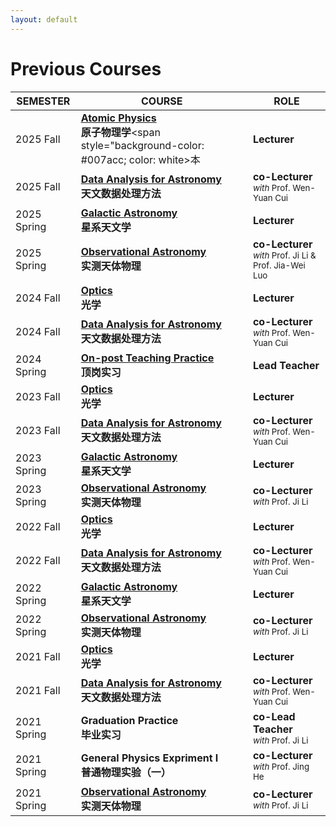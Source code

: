 ```yaml
---
layout: default
---
```


# Previous Courses

SEMESTER | COURSE | ROLE 
---------|--------|------
2025 Fall   | **[Atomic Physics](/teaching/AtomicPhysics/)**<br>**原子物理学**<span style="background-color: #007acc; color: white>本</span> | **Lecturer** 
2025 Fall   | **[Data Analysis for Astronomy](/teaching/AstroData/)**<br>**天文数据处理方法** |  **co-Lecturer** <small><br><i>with</i> Prof. Wen-Yuan Cui
2025 Spring | **[Galactic Astronomy](/teaching/Galaxy/)**<br>**星系天文学** |  **Lecturer**
2025 Spring | **[Observational Astronomy](/teaching/ObsAstro/)**<br>**实测天体物理** | **co-Lecturer** <small><br><i>with</i> Prof. Ji Li & Prof. Jia-Wei Luo
2024 Fall   | **[Optics](/teaching/Optics/)**<br>**光学** | **Lecturer** 
2024 Fall   | **[Data Analysis for Astronomy](/teaching/AstroData/)**<br>**天文数据处理方法** |  **co-Lecturer** <small><br><i>with</i> Prof. Wen-Yuan Cui
2024 Spring | **[On-post Teaching Practice](/teaching/TeachPractice/)**<br>**顶岗实习** | **Lead Teacher**
2023 Fall   | **[Optics](/teaching/Optics/)**<br>**光学** | **Lecturer** 
2023 Fall   | **[Data Analysis for Astronomy](/teaching/AstroData/)**<br>**天文数据处理方法** |  **co-Lecturer** <small><br><i>with</i> Prof. Wen-Yuan Cui
2023 Spring | **[Galactic Astronomy](/teaching/Galaxy/)**<br>**星系天文学** |  **Lecturer**
2023 Spring | **[Observational Astronomy](/teaching/ObsAstro/)**<br>**实测天体物理** | **co-Lecturer** <small><br><i>with</i> Prof. Ji Li
2022 Fall   | **[Optics](/teaching/Optics/index.md)**<br>**光学** | **Lecturer** 
2022 Fall   | **[Data Analysis for Astronomy](/teaching/AstroData/)**<br>**天文数据处理方法** |  **co-Lecturer** <small><br><i>with</i> Prof. Wen-Yuan Cui
2022 Spring | **[Galactic Astronomy](/teaching/Galaxy/)**<br>**星系天文学** |  **Lecturer**
2022 Spring | **[Observational Astronomy](/teaching/ObsAstro/)**<br>**实测天体物理** | **co-Lecturer** <small><br><i>with</i> Prof. Ji Li
2021 Fall   | **[Optics](/teaching/Optics/index.md)**<br>**光学** | **Lecturer** 
2021 Fall   | **[Data Analysis for Astronomy](/teaching/AstroData/)**<br>**天文数据处理方法** |  **co-Lecturer** <small><br><i>with</i> Prof. Wen-Yuan Cui
2021 Spring | **Graduation Practice**<br>**毕业实习** | **co-Lead Teacher** <small><br><i>with</i> Prof. Ji Li
2021 Spring | **General Physics Expriment I**<br>**普通物理实验（一）** | **co-Lecturer** <small><br><i>with</i> Prof. Jing He
2021 Spring | **[Observational Astronomy](/teaching/ObsAstro/)**<br>**实测天体物理** | **co-Lecturer** <small><br><i>with</i> Prof. Ji Li